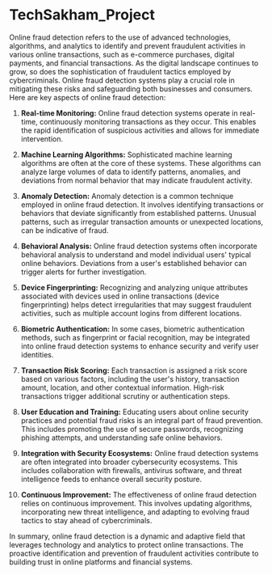 # TechSakham_Project

Online fraud detection refers to the use of advanced technologies, algorithms, and analytics to identify and prevent fraudulent activities in various online transactions, such as e-commerce purchases, digital payments, and financial transactions. As the digital landscape continues to grow, so does the sophistication of fraudulent tactics employed by cybercriminals. Online fraud detection systems play a crucial role in mitigating these risks and safeguarding both businesses and consumers. Here are key aspects of online fraud detection:

1. **Real-time Monitoring:** Online fraud detection systems operate in real-time, continuously monitoring transactions as they occur. This enables the rapid identification of suspicious activities and allows for immediate intervention.

2. **Machine Learning Algorithms:** Sophisticated machine learning algorithms are often at the core of these systems. These algorithms can analyze large volumes of data to identify patterns, anomalies, and deviations from normal behavior that may indicate fraudulent activity.

3. **Anomaly Detection:** Anomaly detection is a common technique employed in online fraud detection. It involves identifying transactions or behaviors that deviate significantly from established patterns. Unusual patterns, such as irregular transaction amounts or unexpected locations, can be indicative of fraud.

4. **Behavioral Analysis:** Online fraud detection systems often incorporate behavioral analysis to understand and model individual users' typical online behaviors. Deviations from a user's established behavior can trigger alerts for further investigation.

5. **Device Fingerprinting:** Recognizing and analyzing unique attributes associated with devices used in online transactions (device fingerprinting) helps detect irregularities that may suggest fraudulent activities, such as multiple account logins from different locations.

6. **Biometric Authentication:** In some cases, biometric authentication methods, such as fingerprint or facial recognition, may be integrated into online fraud detection systems to enhance security and verify user identities.

7. **Transaction Risk Scoring:** Each transaction is assigned a risk score based on various factors, including the user's history, transaction amount, location, and other contextual information. High-risk transactions trigger additional scrutiny or authentication steps.

8. **User Education and Training:** Educating users about online security practices and potential fraud risks is an integral part of fraud prevention. This includes promoting the use of secure passwords, recognizing phishing attempts, and understanding safe online behaviors.

9. **Integration with Security Ecosystems:** Online fraud detection systems are often integrated into broader cybersecurity ecosystems. This includes collaboration with firewalls, antivirus software, and threat intelligence feeds to enhance overall security posture.

10. **Continuous Improvement:** The effectiveness of online fraud detection relies on continuous improvement. This involves updating algorithms, incorporating new threat intelligence, and adapting to evolving fraud tactics to stay ahead of cybercriminals.

In summary, online fraud detection is a dynamic and adaptive field that leverages technology and analytics to protect online transactions. The proactive identification and prevention of fraudulent activities contribute to building trust in online platforms and financial systems.
